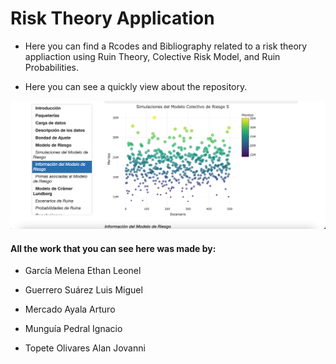 # Risk Theory Application

- Here you can find a Rcodes and Bibliography related to a risk theory appliaction using Ruin Theory, Colective Risk Model, and Ruin Probabilities.

- Here you can see a quickly view about the repository.

![](https://github.com/EthanLeonel/Risk-Theory/blob/main/Risk%20Theory%20Application/Vista.png?raw=true)

#### All the work that you can see here was made by:  

- García Melena Ethan Leonel

- Guerrero Suárez Luis Miguel

- Mercado Ayala Arturo

- Munguía Pedral Ignacio

- Topete Olivares Alan Jovanni